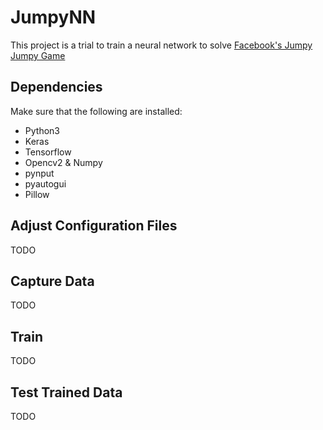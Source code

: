 # JumpyNN

This project is a trial to train a neural network to solve [Facebook's Jumpy Jumpy Game](https://www.facebook.com/instantgames/198982457542294)

## Dependencies

Make sure that the following are installed:
* Python3
* Keras
* Tensorflow
* Opencv2 & Numpy
* pynput
* pyautogui
* Pillow

## Adjust Configuration Files
TODO

## Capture Data
TODO

## Train
TODO

## Test Trained Data
TODO